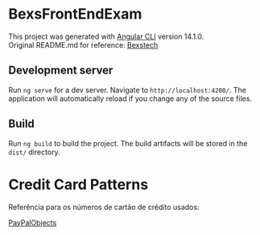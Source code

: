 # BexsFrontEndExam

This project was generated with [Angular CLI](https://github.com/angular/angular-cli) version 14.1.0.  
Original README.md for reference: [Bexstech](https://bitbucket.org/bexstech/bexs-front-end-exam/src/master/README.md)

## Development server

Run `ng serve` for a dev server. Navigate to `http://localhost:4200/`. The application will automatically reload if you change any of the source files.

## Build

Run `ng build` to build the project. The build artifacts will be stored in the `dist/` directory.

# Credit Card Patterns
 
Referência para os números de cartão de crédito usados:   

[PayPalObjects](https://www.paypalobjects.com/en_GB/vhelp/paypalmanager_help/credit_card_numbers.htm)   